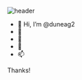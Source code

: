 ![header](https://capsule-render.vercel.app/api?type=waving&color=C8E6A8&height=200&section=header&text=Seungeun%20Lee&fontSize=50&fontColor=000000)

- 👋 Hi, I’m @duneag2
- 👀 
- 🌱
- 💞️
- 📫

Thanks!

<!---
duneag2/duneag2 is a ✨ special ✨ repository because its `README.md` (this file) appears on your GitHub profile.
You can click the Preview link to take a look at your changes.
--->
